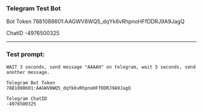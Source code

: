 ### Telegram Test Bot
Bot Token
7881088601:AAGWV8WQ5_dqYk6vRhpnoHFfDDRJ9A9JagQ

ChatID
-4976500325


------


### Test prompt:
```
WAIT 3 seconds, send message "AAAAH" on telegram, wait 5 seconds, send another message.

Telegram Bot Token
7881088601:AAGWV8WQ5_dqYk6vRhpnoHFfDDRJ9A9JagQ

Telegram ChatID
-4976500325
```
